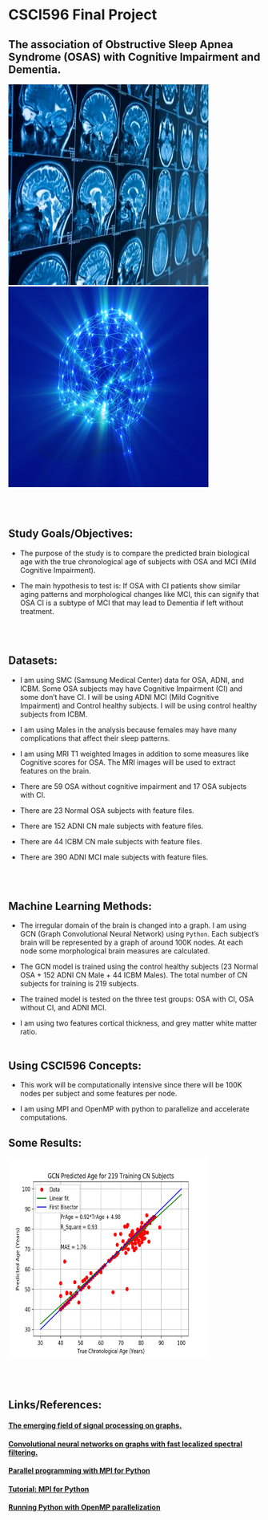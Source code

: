 # CSCI596 Final Project

## The association of Obstructive Sleep Apnea Syndrome (OSAS) with Cognitive Impairment and Dementia. 

<p float="left">
<img src="https://github.com/narzouni/CSCI596/blob/main/BrainMRI.jpg" width="400" height="400" />
<img src="https://github.com/narzouni/CSCI596/blob/main/BrainNodes.jpg" width="400" height="400" />
</p>

<br/><br/>


## Study Goals/Objectives:

+ The purpose of the study is to compare the predicted brain biological age with the true chronological age of subjects with OSA and MCI (Mild Cognitive Impairment). 

+ The main hypothesis to test is: If OSA with CI patients show similar aging patterns and morphological changes like MCI, this can signify that OSA CI is a subtype of MCI that may lead to Dementia if left without treatment.

<br/><br/>

## Datasets:

+ I am using SMC (Samsung Medical Center) data for OSA, ADNI, and ICBM. Some OSA subjects may have Cognitive Impairment (CI) and some don’t have CI. I will be using ADNI MCI (Mild Cognitive Impairment) and Control healthy subjects. I will be using control healthy subjects from ICBM.

+ I am using Males in the analysis because females may have many complications that affect their sleep patterns.

+ I am using MRI T1 weighted Images in addition to some measures like Cognitive scores for OSA. The MRI images will be used to extract features on the brain.

+ There are 59 OSA without cognitive impairment and 17 OSA subjects with CI. 

+ There are 23 Normal OSA subjects with feature files.

+ There are 152 ADNI CN male subjects with feature files.

+ There are 44 ICBM CN male subjects with feature files.

+ There are 390 ADNI MCI male subjects with feature files.

<br/><br/>

## Machine Learning Methods:

+ The irregular domain of the brain is changed into a graph. I am using GCN (Graph Convolutional Neural Network) using `Python`. Each subject’s brain will be
represented by a graph of around 100K nodes. At each node some morphological brain measures are calculated.

+ The GCN model is trained using the control healthy subjects (23 Normal OSA + 152 ADNI CN Male + 44 ICBM Males). The total number of CN subjects for training is 219 subjects.

+ The trained model is tested on the three test groups: OSA with CI, OSA without CI, and ADNI MCI.

+ I am using two features cortical thickness, and grey matter white matter ratio.
<br/><br/>

## Using CSCI596 Concepts:

+ This work will be computationally intensive since there will be 100K nodes per subject and some features per node.

+ I am using MPI and OpenMP with python to parallelize and accelerate computations.

## Some Results:

<img src="https://github.com/narzouni/CSCI596/blob/main/TrainingCNDataMoca.png" width="400" height="400" />


<br/><br/>
## Links/References:
#### [The emerging field of signal processing on graphs.](https://ieeexplore.ieee.org/document/6494675)
#### [Convolutional neural networks on graphs with fast localized spectral filtering.](https://dl.acm.org/doi/10.5555/3157382.3157527)
#### [Parallel programming with MPI for Python](https://rabernat.github.io/research_computing/parallel-programming-with-mpi-for-python.html)
#### [Tutorial: MPI for Python](https://mpi4py.readthedocs.io/en/stable/tutorial.html)
#### [Running Python with OpenMP parallelization](https://scicomp.aalto.fi/triton/examples/python/python_openmp/python_openmp/)






